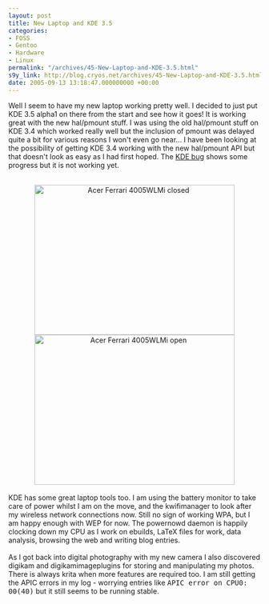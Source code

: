 ```yaml
---
layout: post
title: New Laptop and KDE 3.5
categories:
- FOSS
- Gentoo
- Hardware
- Linux
permalink: "/archives/45-New-Laptop-and-KDE-3.5.html"
s9y_link: http://blog.cryos.net/archives/45-New-Laptop-and-KDE-3.5.html
date: 2005-09-13 13:18:47.000000000 +00:00
---
```

Well I seem to have my new laptop working pretty well. I decided to just put KDE 3.5 alpha1 on there from the start and see how it goes! It is working great with the new hal/pmount stuff. I was using the old hal/pmount stuff on KDE 3.4 which worked really well but the inclusion of pmount was delayed quite a bit for various reasons I won't even go near... I have been looking at the possibility of getting KDE 3.4 working with the new hal/pmount API but that doesn't look as easy as I had first hoped. The <a href="http://bugs.kde.org/show_bug.cgi?id=101075">KDE bug</a> shows some progress but it is not working yet.<br />
<br />
<center><img src="http://blog.cryos.net/uploads/ferrari-closed.jpg" width="400" height="300" alt="Acer Ferrari 4005WLMi closed" /><img src="http://blog.cryos.net/uploads/ferrari-open.jpg" width="400" height="300" alt="Acer Ferrari 4005WLMi open" /></center><br />
KDE has some great laptop tools too. I am using the battery monitor to take care of power whilst I am on the move, and the kwifimanager to look after my wireless network connections now. Still no sign of working WPA, but I am happy enough with WEP for now. The powernowd daemon is happily clocking down my CPU as I work on ebuilds, LaTeX files for work, data analysis, browsing the web and writing blog entries.<br />
<br />
As I got back into digital photography with my new camera I also discovered digikam and digikamimageplugins for storing and manipulating my photos. There is always krita when more features are required too. I am still getting the APIC errors in my log - worrying entries like <tt>APIC error on CPU0: 00(40)</tt> but it still seems to be running stable.
